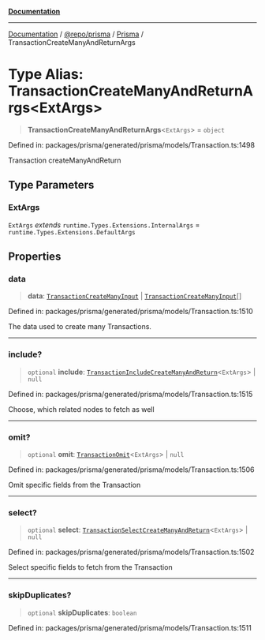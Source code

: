 [**Documentation**](../../../../../README.md)

***

[Documentation](../../../../../README.md) / [@repo/prisma](../../../README.md) / [Prisma](../README.md) / TransactionCreateManyAndReturnArgs

# Type Alias: TransactionCreateManyAndReturnArgs\<ExtArgs\>

> **TransactionCreateManyAndReturnArgs**\<`ExtArgs`\> = `object`

Defined in: packages/prisma/generated/prisma/models/Transaction.ts:1498

Transaction createManyAndReturn

## Type Parameters

### ExtArgs

`ExtArgs` *extends* `runtime.Types.Extensions.InternalArgs` = `runtime.Types.Extensions.DefaultArgs`

## Properties

### data

> **data**: [`TransactionCreateManyInput`](TransactionCreateManyInput.md) \| [`TransactionCreateManyInput`](TransactionCreateManyInput.md)[]

Defined in: packages/prisma/generated/prisma/models/Transaction.ts:1510

The data used to create many Transactions.

***

### include?

> `optional` **include**: [`TransactionIncludeCreateManyAndReturn`](TransactionIncludeCreateManyAndReturn.md)\<`ExtArgs`\> \| `null`

Defined in: packages/prisma/generated/prisma/models/Transaction.ts:1515

Choose, which related nodes to fetch as well

***

### omit?

> `optional` **omit**: [`TransactionOmit`](TransactionOmit.md)\<`ExtArgs`\> \| `null`

Defined in: packages/prisma/generated/prisma/models/Transaction.ts:1506

Omit specific fields from the Transaction

***

### select?

> `optional` **select**: [`TransactionSelectCreateManyAndReturn`](TransactionSelectCreateManyAndReturn.md)\<`ExtArgs`\> \| `null`

Defined in: packages/prisma/generated/prisma/models/Transaction.ts:1502

Select specific fields to fetch from the Transaction

***

### skipDuplicates?

> `optional` **skipDuplicates**: `boolean`

Defined in: packages/prisma/generated/prisma/models/Transaction.ts:1511

